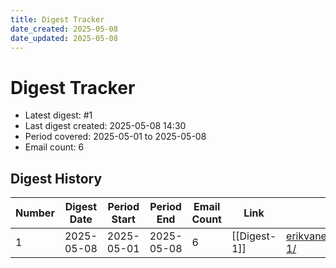 ```yaml
---
title: Digest Tracker
date_created: 2025-05-08
date_updated: 2025-05-08
---
```


# Digest Tracker

- Latest digest: #1
- Last digest created: 2025-05-08 14:30
- Period covered: 2025-05-01 to 2025-05-08
- Email count: 6

## Digest History

| Number | Digest Date | Period Start | Period End | Email Count | Link | Permalink |
|--------|-------------|--------------|------------|-------------|------|-----------|
| 1      | 2025-05-08  | 2025-05-01   | 2025-05-08 | 6          | [[Digest-1]] | [erikvanek.com/ephemeron-1/](https://erikvanek.com/ephemeron-1/) |
